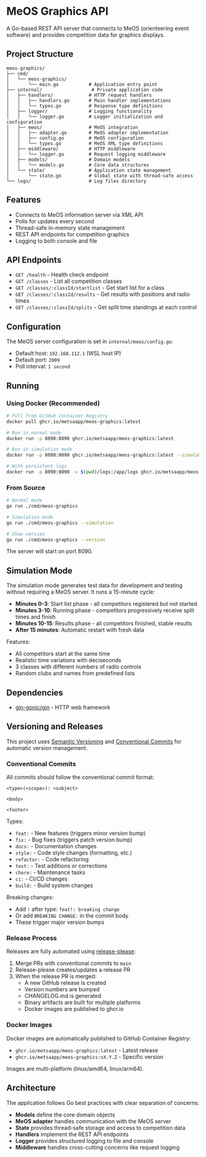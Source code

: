 # MeOS Graphics API

A Go-based REST API server that connects to MeOS (orienteering event software) and provides competition data for graphics displays.

## Project Structure

```
meos-graphics/
├── cmd/
│   └── meos-graphics/
│       └── main.go           # Application entry point
├── internal/                  # Private application code
│   ├── handlers/             # HTTP request handlers
│   │   ├── handlers.go       # Main handler implementations
│   │   └── types.go          # Response type definitions
│   ├── logger/               # Logging functionality
│   │   └── logger.go         # Logger initialization and configuration
│   ├── meos/                 # MeOS integration
│   │   ├── adapter.go        # MeOS adapter implementation
│   │   ├── config.go         # MeOS configuration
│   │   └── types.go          # MeOS XML type definitions
│   ├── middleware/           # HTTP middleware
│   │   └── logger.go         # Request logging middleware
│   ├── models/               # Domain models
│   │   └── models.go         # Core data structures
│   └── state/                # Application state management
│       └── state.go          # Global state with thread-safe access
└── logs/                     # Log files directory
```

## Features

- Connects to MeOS information server via XML API
- Polls for updates every second
- Thread-safe in-memory state management
- REST API endpoints for competition graphics
- Logging to both console and file

## API Endpoints

- `GET /health` - Health check endpoint
- `GET /classes` - List all competition classes
- `GET /classes/:classId/startlist` - Get start list for a class
- `GET /classes/:classId/results` - Get results with positions and radio times
- `GET /classes/:classId/splits` - Get split time standings at each control

## Configuration

The MeOS server configuration is set in `internal/meos/config.go`:
- Default host: `192.168.112.1` (WSL host IP)
- Default port: `2009`
- Poll interval: `1 second`

## Running

### Using Docker (Recommended)
```bash
# Pull from GitHub Container Registry
docker pull ghcr.io/metsaapp/meos-graphics:latest

# Run in normal mode
docker run -p 8090:8090 ghcr.io/metsaapp/meos-graphics:latest

# Run in simulation mode
docker run -p 8090:8090 ghcr.io/metsaapp/meos-graphics:latest --simulation

# With persistent logs
docker run -p 8090:8090 -v $(pwd)/logs:/app/logs ghcr.io/metsaapp/meos-graphics:latest
```

### From Source
```bash
# Normal mode
go run ./cmd/meos-graphics

# Simulation mode
go run ./cmd/meos-graphics --simulation

# Show version
go run ./cmd/meos-graphics --version
```

The server will start on port 8090.

## Simulation Mode

The simulation mode generates test data for development and testing without requiring a MeOS server. It runs a 15-minute cycle:

- **Minutes 0-3**: Start list phase - all competitors registered but not started
- **Minutes 3-10**: Running phase - competitors progressively receive split times and finish
- **Minutes 10-15**: Results phase - all competitors finished, stable results
- **After 15 minutes**: Automatic restart with fresh data

Features:
- All competitors start at the same time
- Realistic time variations with deciseconds
- 3 classes with different numbers of radio controls
- Random clubs and names from predefined lists

## Dependencies

- [gin-gonic/gin](https://github.com/gin-gonic/gin) - HTTP web framework

## Versioning and Releases

This project uses [Semantic Versioning](https://semver.org/) and [Conventional Commits](https://www.conventionalcommits.org/) for automatic version management.

### Conventional Commits

All commits should follow the conventional commit format:

```
<type>(<scope>): <subject>

<body>

<footer>
```

Types:
- `feat:` - New features (triggers minor version bump)
- `fix:` - Bug fixes (triggers patch version bump)
- `docs:` - Documentation changes
- `style:` - Code style changes (formatting, etc.)
- `refactor:` - Code refactoring
- `test:` - Test additions or corrections
- `chore:` - Maintenance tasks
- `ci:` - CI/CD changes
- `build:` - Build system changes

Breaking changes:
- Add `!` after type: `feat!: breaking change`
- Or add `BREAKING CHANGE:` in the commit body
- These trigger major version bumps

### Release Process

Releases are fully automated using [release-please](https://github.com/googleapis/release-please):

1. Merge PRs with conventional commits to `main`
2. Release-please creates/updates a release PR
3. When the release PR is merged:
   - A new GitHub release is created
   - Version numbers are bumped
   - CHANGELOG.md is generated
   - Binary artifacts are built for multiple platforms
   - Docker images are published to ghcr.io

### Docker Images

Docker images are automatically published to GitHub Container Registry:

- `ghcr.io/metsaapp/meos-graphics:latest` - Latest release
- `ghcr.io/metsaapp/meos-graphics:vX.Y.Z` - Specific version

Images are multi-platform (linux/amd64, linux/arm64).

## Architecture

The application follows Go best practices with clear separation of concerns:

- **Models** define the core domain objects
- **MeOS adapter** handles communication with the MeOS server
- **State** provides thread-safe storage and access to competition data
- **Handlers** implement the REST API endpoints
- **Logger** provides structured logging to file and console
- **Middleware** handles cross-cutting concerns like request logging